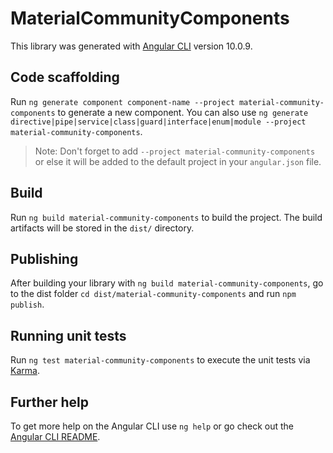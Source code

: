 # MaterialCommunityComponents

This library was generated with [Angular CLI](https://github.com/angular/angular-cli) version 10.0.9.

## Code scaffolding

Run `ng generate component component-name --project material-community-components` to generate a new component. You can also use `ng generate directive|pipe|service|class|guard|interface|enum|module --project material-community-components`.
> Note: Don't forget to add `--project material-community-components` or else it will be added to the default project in your `angular.json` file. 

## Build

Run `ng build material-community-components` to build the project. The build artifacts will be stored in the `dist/` directory.

## Publishing

After building your library with `ng build material-community-components`, go to the dist folder `cd dist/material-community-components` and run `npm publish`.

## Running unit tests

Run `ng test material-community-components` to execute the unit tests via [Karma](https://karma-runner.github.io).

## Further help

To get more help on the Angular CLI use `ng help` or go check out the [Angular CLI README](https://github.com/angular/angular-cli/blob/master/README.md).
